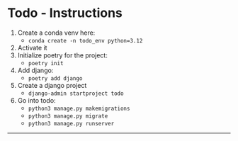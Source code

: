 # Todo - Instructions
1. Create a conda venv here:
    - `conda create -n todo_env python=3.12`
2. Activate it
3. Initialize poetry for the project:
    - `poetry init`
4. Add django:
    - `poetry add django`
5. Create a django project
    - `django-admin startproject todo`
6. Go into todo:
    - `python3 manage.py makemigrations`
    - `python3 manage.py migrate`
    - `python3 manage.py runserver`

---